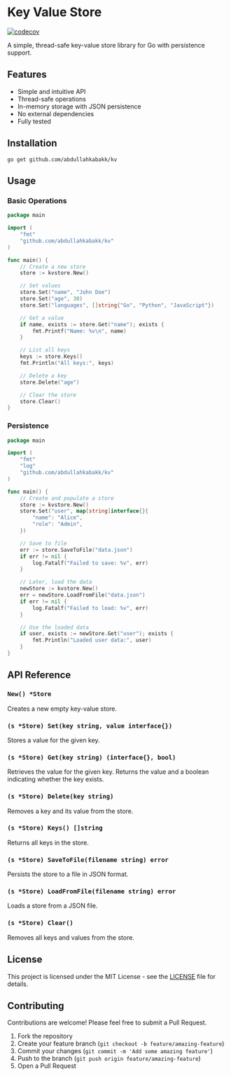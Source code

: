 # Key Value Store

[![codecov](https://codecov.io/gh/abdullahkabakk/kv/graph/badge.svg?token=AK1JYJ9JKF)](https://codecov.io/gh/abdullahkabakk/kv)

A simple, thread-safe key-value store library for Go with persistence support.

## Features

- Simple and intuitive API
- Thread-safe operations
- In-memory storage with JSON persistence
- No external dependencies
- Fully tested

## Installation

```
go get github.com/abdullahkabakk/kv
```

## Usage

### Basic Operations

```go
package main

import (
	"fmt"
	"github.com/abdullahkabakk/kv"
)

func main() {
	// Create a new store
	store := kvstore.New()

	// Set values
	store.Set("name", "John Doe")
	store.Set("age", 30)
	store.Set("languages", []string{"Go", "Python", "JavaScript"})

	// Get a value
	if name, exists := store.Get("name"); exists {
		fmt.Printf("Name: %v\n", name)
	}

	// List all keys
	keys := store.Keys()
	fmt.Println("All keys:", keys)

	// Delete a key
	store.Delete("age")

	// Clear the store
	store.Clear()
}
```

### Persistence

```go
package main

import (
	"fmt"
	"log"
	"github.com/abdullahkabakk/kv"
)

func main() {
	// Create and populate a store
	store := kvstore.New()
	store.Set("user", map[string]interface{}{
		"name": "Alice",
		"role": "Admin",
	})

	// Save to file
	err := store.SaveToFile("data.json")
	if err != nil {
		log.Fatalf("Failed to save: %v", err)
	}

	// Later, load the data
	newStore := kvstore.New()
	err = newStore.LoadFromFile("data.json")
	if err != nil {
		log.Fatalf("Failed to load: %v", err)
	}

	// Use the loaded data
	if user, exists := newStore.Get("user"); exists {
		fmt.Println("Loaded user data:", user)
	}
}
```

## API Reference

### `New() *Store`

Creates a new empty key-value store.

### `(s *Store) Set(key string, value interface{})`

Stores a value for the given key.

### `(s *Store) Get(key string) (interface{}, bool)`

Retrieves the value for the given key. Returns the value and a boolean indicating whether the key exists.

### `(s *Store) Delete(key string)`

Removes a key and its value from the store.

### `(s *Store) Keys() []string`

Returns all keys in the store.

### `(s *Store) SaveToFile(filename string) error`

Persists the store to a file in JSON format.

### `(s *Store) LoadFromFile(filename string) error`

Loads a store from a JSON file.

### `(s *Store) Clear()`

Removes all keys and values from the store.

## License

This project is licensed under the MIT License - see the [LICENSE](LICENSE) file for details.

## Contributing

Contributions are welcome! Please feel free to submit a Pull Request.

1. Fork the repository
2. Create your feature branch (`git checkout -b feature/amazing-feature`)
3. Commit your changes (`git commit -m 'Add some amazing feature'`)
4. Push to the branch (`git push origin feature/amazing-feature`)
5. Open a Pull Request